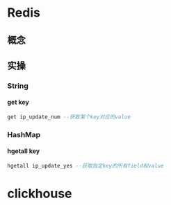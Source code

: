 # Redis

## 概念

## 实操

### String 

#### get key

```sql
get ip_update_num --获取某个key对应的value
```

### HashMap

#### hgetall key

```sql
hgetall ip_update_yes --获取指定key的所有field和value
```



# clickhouse


